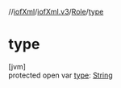 //[iofXml](../../../index.md)/[iofXml.v3](../index.md)/[Role](index.md)/[type](type.md)

# type

[jvm]\
protected open var [type](type.md): [String](https://docs.oracle.com/javase/8/docs/api/java/lang/String.html)
